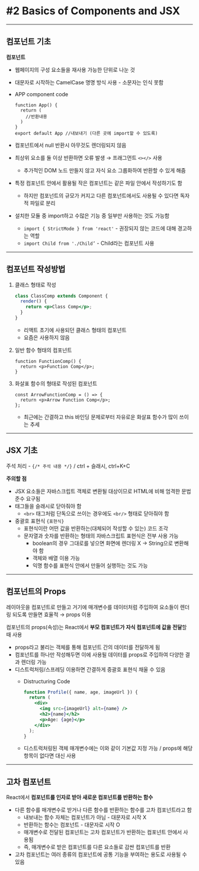 # #2 Basics of Components and JSX

---

## 컴포넌트 기초

**컴포넌트**

- 웹페이지의 구성 요소들을 재사용 가능한 단위로 나눈 것
- 대문자로 시작하는 CamelCase 명명 방식 사용 - 소문자는 인식 못함
- APP component code
    
    ```
    function App() {
      return (
        //반환내용
      )
    }
    export default App //내보내기 (다른 곳에 import할 수 있도록)
    ```
    

- 컴포넌트에서 null 반환시 아무것도 렌더링되지 않음
- 최상위 요소를 둘 이상 반환하면 오류 발생 → 프래그먼트 `<></>` 사용
    - 추가적인 DOM 노드 만들지 않고 자식 요소 그룹화하여 반환할 수 있게 해줌
- 특정 컴포넌트 안에서 활용될 작은 컴포넌트는 같은 파일 안에서 작성하기도 함
    - 하지만 컴포넌트의 규모가 커지고 다른 컴포넌트에서도 사용될 수 있다면 독자적 파일로 분리
- 설치한 모듈 중 import하고 수많은 기능 중 일부만 사용하는 것도 가능함
    - `import { StrictMode } from 'react'` - 권장되지 않는 코드에 대해 경고하는 역할
    - `import Child from './Child’` - Child라는 컴포넌트 사용
    

---

## 컴포넌트 작성방법

1. 클래스 형태로 작성
    
    ```jsx
    class ClassComp extends Component {
      render() {
        return <p>Class Comp</p>;
      }
    }
    ```
    
    - 리액트 초기에 사용되던 클래스 형태의 컴포넌트
    - 요즘은 사용하지 않음

1. 일반 함수 형태의 컴포넌트
    
    ```
    function FunctionComp() {
      return <p>Function Comp</p>;
    }
    ```
    
2. 화살표 함수의 형태로 작성된 컴포넌트
    
    ```
    const ArrowFunctionComp = () => {
      return <p>Arrow Function Comp</p>;
    };
    ```
    
    - 최근에는 간결하고 this 바인딩 문제로부터 자유로운 화살표 함수가 많이 쓰이는 추세

---

## JSX 기초

주석 처리 - `{/* 주석 내용 */}`  / ctrl + 슬래시, ctrl+K+C

**주의할 점** 

- JSX 요소들은 자바스크립트 객체로 변환될 대상이므로 HTML에 비해 엄격한 문법 준수 요구됨
- 태그들을 슬래시로 닫아줘야 함
    - `<br>` 태그처럼 단독으로 쓰이는 경우에도 `<br/>` 형태로 닫아줘야 함
- 중괄호 표현식 `{표현식}`
    - 표현식이란 어떤 값을 반환하는(대체되어 작성할 수 있는) 코드 조각
    - 문자열과 숫자를 반환하는 형태의 자바스크립트 표현식은 전부 사용 가능
        - boolean의 경우 그대로를 넣으면 화면에 렌더링 X → String으로 변환해야 함
        - 객체와 배열 이용 가능
        - 익명 함수를 표현식 안에서 만들어 실행하는 것도 가능

---

## 컴포넌트의 Props

레이아웃을 컴포넌트로 만들고 거기에 매개변수를 데이터처럼 주입하여 요소들이 렌더링 되도록 만들면 효율적 → props 이용

컴포넌트의 props(속성)는 React에서 **부모 컴포넌트가 자식 컴포넌트에 값을 전달**할 때 사용

- props라고 불리는 객체를 통해 컴포넌트 간의 데이터를 전달하게 됨
- 컴포넌트를 하나만 작성해두면 이에 사용될 데이터를  props로 주입하여 다양한 결과 렌더링 가능
- 디스트럭처링/스프레딩 이용하면 간결하게 중괄호 표현식 채울 수 있음
    - Distructuring Code
        
        ```jsx
        function Profile({ name, age, imageUrl }) {
          return (
            <div>
              <img src={imageUrl} alt={name} />
              <h2>{name}</h2>
              <p>Age: {age}</p>
            </div>
          );
        }
        ```
        
    - 디스트럭처링된 객체 매개변수에는 이와 같이 기본값 지정 가능 / props에 해당 항목이 없다면 대신 사용

---

## 고차 컴포넌트

 React에서 **컴포넌트를 인자로 받아 새로운 컴포넌트를 반환하는 함수**

- 다른 함수를 매개변수로 받거나 다른 함수를 반환하는 함수를 고차 컴포넌트라고 함
    - 내보내는 함수 자체는 컴포넌트가 아님 - 대문자로 시작 X
    - 반환하는 함수는 컴포넌트 - 대문자로 시작 O
    - 매개변수로 전달된 컴포넌트는 고차 컴포넌트가 반환하는 컴포넌트 안에서 사용됨
    - 즉, 매개변수로 받은 컴포넌트를 다른 요소들로 감싼 컴포넌트를 반환
- 고차 컴포넌트는 여러 종류의 컴포넌트에 공통 기능을 부여하는 용도로 사용될 수 있음
